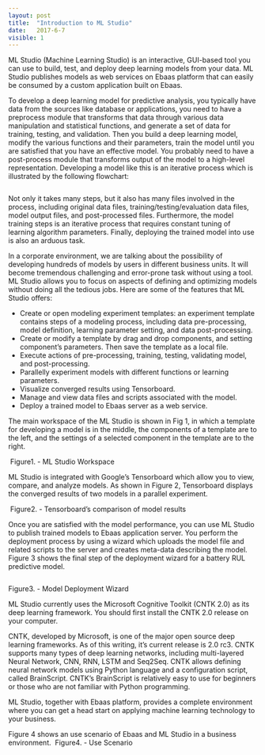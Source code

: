 ```yaml
---
layout: post
title:  "Introduction to ML Studio"
date:   2017-6-7
visible: 1
---
```


<p class="intro"><span class="dropcap">M</span>L Studio (Machine Learning Studio) is an interactive, GUI-based tool you can use to build, test, and deploy deep learning models from your data. ML Studio publishes models as web services on Ebaas platform that can easily be consumed by a custom application built on Ebaas.</p>

To develop a deep learning model for predictive analysis, you typically have data from the sources like database or applications, you need to have a preprocess module that transforms that data through various data manipulation and statistical functions, and generate a set of data for training, testing, and validation. Then you build a deep learning model, modify the various functions and their parameters, train the model until you are satisfied that you have an effective model. You probably need to have a post-process module that transforms output of the model to a high-level representation. Developing a model like this is an iterative process which is illustrated by the following flowchart:

<img src="{{'/assets/img/2017-06-06-flowchart.png' | prepend: site.baseurl }}" alt="">

Not only it takes many steps, but it also has many files involved in the process, including original data files, training/testing/evaluation data files, model output files, and post-processed files. Furthermore, the model training steps is an iterative process that requires constant tuning of learning algorithm parameters. Finally, deploying the trained model into use is also an arduous task. 

In a corporate environment, we are talking about the possibility of developing hundreds of models by users in different business units. It will become tremendous challenging and error-prone task without using a tool.
ML Studio allows you to focus on aspects of defining and optimizing models without doing all the tedious jobs. Here are some of the features that ML Studio offers:

* Create or open modeling experiment templates: an experiment template contains steps of a modeling process, including data pre-processing, model definition, learning parameter setting, and data post-processing.
* Create or modify a template by drag and drop components, and setting component’s parameters. Then save the template as a local file.
* Execute actions of pre-processing, training, testing, validating model, and post-processing.
* Parallelly experiment models with different functions or learning parameters.
* Visualize converged results using Tensorboard.
* Manage and view data files and scripts associated with the model.
* Deploy a trained model to Ebaas server as a web service.

The main workspace of the ML Studio is shown in Fig 1, in which a template for developing a model is in the middle, the components of a template are to the left, and the settings of a selected component in the template are to the right.

<img src="{{'/assets/img/2017-06-06-Fig5.png' | prepend: site.baseurl }}" alt="">
Figure1. - ML Studio Workspace

ML Studio is integrated with Google’s Tensorboard which allow you to view, compare, and analyze models. As shown in Figure 2, Tensorboard displays the converged results of two models in a parallel experiment.

<img src="{{'/assets/img/2017-06-06-Fig6.png' | prepend: site.baseurl }}" alt="">
Figure2. - Tensorboard’s comparison of model results

Once you are satisfied with the model performance, you can use ML Studio to publish trained models to Ebaas application server. You perform the deployment process by using a wizard which uploads the model file and related scripts to the server and creates meta-data describing the model. Figure 3 shows the final step of the deployment wizard for a battery RUL predictive model.

<img src="{{'/assets/img/2017-06-06-Fig7.png' | prepend: site.baseurl }}" alt="">

Figure3. - Model Deployment Wizard

ML Studio currently uses the Microsoft Cognitive Toolkit (CNTK 2.0) as its deep learning framework. You should first install the CNTK 2.0 release on your computer. 

CNTK, developed by Microsoft, is one of the major open source deep learning frameworks. As of this writing, it’s current release is 2.0 rc3. CNTK supports many types of deep learning networks, including multi-layered Neural Network, CNN, RNN, LSTM and Seq2Seq. CNTK allows defining neural network models using Python language and a configuration script, called BrainScript. CNTK’s BrainScript is relatively easy to use for beginners or those who are not familiar with Python programming.

ML Studio, together with Ebaas platform, provides a complete environment where you can get a head start on applying machine learning technology to your business.

Figure 4 shows an use scenario of Ebaas and ML Studio in a business environment.
<img src="{{'/assets/img/2017-06-06-Fig10.png' | prepend: site.baseurl }}" alt="">
Figure4. - Use Scenario
